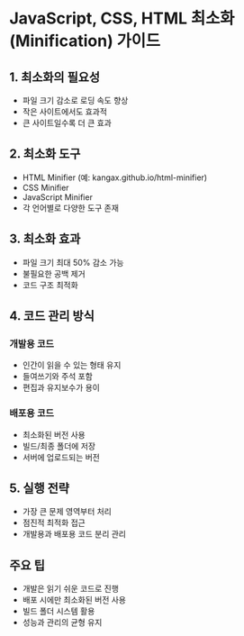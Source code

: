 # JavaScript, CSS, HTML 최소화(Minification) 가이드

## 1. 최소화의 필요성

- 파일 크기 감소로 로딩 속도 향상
- 작은 사이트에서도 효과적
- 큰 사이트일수록 더 큰 효과

## 2. 최소화 도구

- HTML Minifier (예: kangax.github.io/html-minifier)
- CSS Minifier
- JavaScript Minifier
- 각 언어별로 다양한 도구 존재

## 3. 최소화 효과

- 파일 크기 최대 50% 감소 가능
- 불필요한 공백 제거
- 코드 구조 최적화

## 4. 코드 관리 방식

### 개발용 코드

- 인간이 읽을 수 있는 형태 유지
- 들여쓰기와 주석 포함
- 편집과 유지보수가 용이

### 배포용 코드

- 최소화된 버전 사용
- 빌드/최종 폴더에 저장
- 서버에 업로드되는 버전

## 5. 실행 전략

- 가장 큰 문제 영역부터 처리
- 점진적 최적화 접근
- 개발용과 배포용 코드 분리 관리

## 주요 팁

- 개발은 읽기 쉬운 코드로 진행
- 배포 시에만 최소화된 버전 사용
- 빌드 폴더 시스템 활용
- 성능과 관리의 균형 유지
